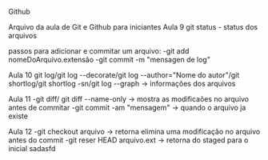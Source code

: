 Github

Arquivo da aula de Git e Github para iniciantes
Aula 9
git status - status dos arquivos

passos para adicionar e commitar um arquivo:
-git add nomeDoArquivo.extensão
-git commit -m "mensagen de log"

Aula 10
git log/git log --decorate/git log --author="Nome do autor"/git shortlog/git shortlog -sn/git log --graph -> informações dos arquivos

Aula 11
-git diff/ git diff --name-only -> mostra as modificaões no arquivo antes de commitar
-git commit -am "mensagem" -> quando o arquivo ja existe

Aula 12
-git checkout arquivo -> retorna elimina uma modificação no arquivo antes do commit
-git reser HEAD arquivo.ext -> retorna do staged para o inicial
sadasfd
